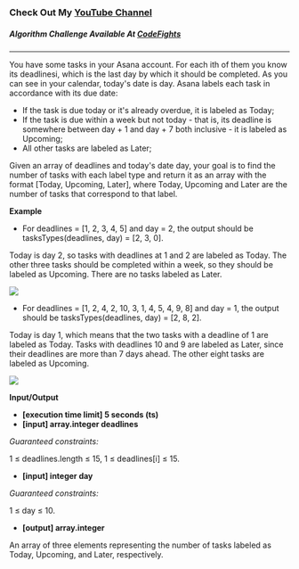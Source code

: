 ### Check Out My [YouTube Channel](https://www.YouTube.com/CodingTutorials360)

##### Algorithm Challenge Available At [CodeFights](https://codefights.com/company-challenges/asana/2vJMZnQzdkkhCvmxs)
---
You have some tasks in your Asana account. For each ith of them you know its deadlinesi, which is the last day by which it should be completed. As you can see in your calendar, today's date is day. Asana labels each task in accordance with its due date:

-   If the task is due today or it's already overdue, it is labeled as Today;
-   If the task is due within a week but not today - that is, its deadline is somewhere between day + 1 and day + 7 both inclusive - it is labeled as Upcoming;
-   All other tasks are labeled as Later;

Given an array of deadlines and today's date day, your goal is to find the number of tasks with each label type and return it as an array with the format [Today, Upcoming, Later], where Today, Upcoming and Later are the number of tasks that correspond to that label.

**Example**
-   For deadlines = [1, 2, 3, 4, 5] and day = 2, the output should be
tasksTypes(deadlines, day) = [2, 3, 0].

Today is day 2, so tasks with deadlines at 1 and 2 are labeled as Today. The other three tasks should be completed within a week, so they should be labeled as Upcoming. There are no tasks labeled as Later.

<img src='https://codefightsuserpics.s3.amazonaws.com/tasks/tasksTypes/img/example1.png?_tm=1491409778393'>

-   For deadlines = [1, 2, 4, 2, 10, 3, 1, 4, 5, 4, 9, 8] and day = 1, the output should be
tasksTypes(deadlines, day) = [2, 8, 2].

Today is day 1, which means that the two tasks with a deadline of 1 are labeled as Today. Tasks with deadlines 10 and 9 are labeled as Later, since their deadlines are more than 7 days ahead. The other eight tasks are labeled as Upcoming.

<img src='https://codefightsuserpics.s3.amazonaws.com/tasks/tasksTypes/img/example2.png?_tm=1491409778572'>

**Input/Output**

- **[execution time limit] 5 seconds (ts)**
- **[input] array.integer deadlines**

*Guaranteed constraints:*

1 ≤ deadlines.length ≤ 15,
1 ≤ deadlines[i] ≤ 15.

-   **[input] integer day**

*Guaranteed constraints:*

1 ≤ day ≤ 10.

-   **[output] array.integer**

An array of three elements representing the number of tasks labeled as Today, Upcoming, and Later, respectively.
